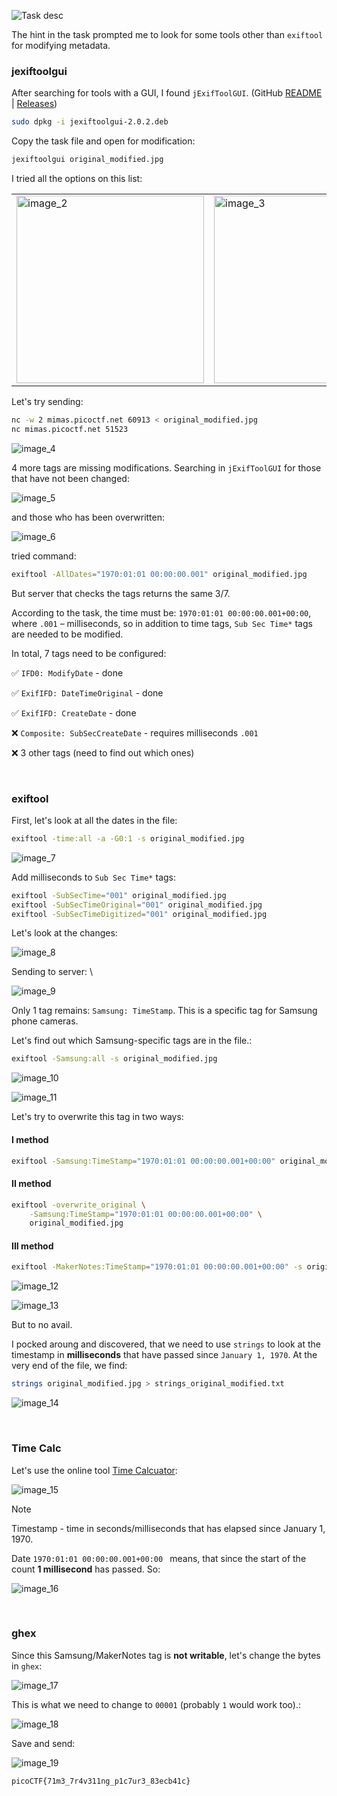 ![Task desc](../assets/images/Blast-from-the-past_image_1.png)

The hint in the task prompted me to look for some tools other than `exiftool` for modifying metadata. 


### jexiftoolgui

After searching for tools with a GUI, I found `jExifToolGUI`. (GitHub [README](https://github.com/hvdwolf/jExifToolGUI/blob/master/README.md) | [Releases](https://github.com/hvdwolf/jExifToolGUI/releases/tag/2.0.2))

```bash
sudo dpkg -i jexiftoolgui-2.0.2.deb
``` 

Copy the task file and open for modification:

```bash
jexiftoolgui original_modified.jpg 
```

I tried all the options on this list:<br/>

<table>
<tr>
<td><img src="../assets/images/Blast-from-the-past_image_2.png" alt="image_2" width="300"></td>
<td><img src="../assets/images/Blast-from-the-past_image_3.png" alt="image_3" width="300"></td>
</tr>
</table>

<!--
![image_2](../assets/images/Blast-from-the-past_image_2.png)

![image_3](../assets/images/Blast-from-the-past_image_3.png)
-->

Let's try sending:

```bash
nc -w 2 mimas.picoctf.net 60913 < original_modified.jpg
nc mimas.picoctf.net 51523
```

![image_4](../assets/images/Blast-from-the-past_image_4.png)


4 more tags are missing modifications. Searching in `jExifToolGUI` for those that have not been changed:

![image_5](../assets/images/Blast-from-the-past_image_5.png)

and those who has been overwritten:

![image_6](../assets/images/Blast-from-the-past_image_6.png)

tried command:

```bash
exiftool -AllDates="1970:01:01 00:00:00.001" original_modified.jpg
```

But server that checks the tags returns the same 3/7.

According to the task, the time must be: `1970:01:01 00:00:00.001+00:00`, where `.001` – milliseconds, so in addition to time tags, `Sub Sec Time*` tags are needed to be modified.

In total, 7 tags need to be configured:<br/>

✅ `IFD0: ModifyDate` - done

✅ `ExifIFD: DateTimeOriginal` - done

✅ `ExifIFD: CreateDate` - done

❌ `Composite: SubSecCreateDate` - requires milliseconds `.001`

❌ 3 other tags (need to find out which ones)

<br/>

### exiftool

First, let's look at all the dates in the file:

```bash
exiftool -time:all -a -G0:1 -s original_modified.jpg
```

![image_7](../assets/images/Blast-from-the-past_image_7.png)


Add milliseconds to `Sub Sec Time*` tags:


```bash
exiftool -SubSecTime="001" original_modified.jpg 
exiftool -SubSecTimeOriginal="001" original_modified.jpg 
exiftool -SubSecTimeDigitized="001" original_modified.jpg
```

Let's look at the changes:


![image_8](../assets/images/Blast-from-the-past_image_8.png)


Sending to server: \

![image_9](../assets/images/Blast-from-the-past_image_9.png)


Only 1 tag remains: `Samsung: TimeStamp`. This is a specific tag for Samsung phone cameras.

Let's find out which Samsung-specific tags are in the file.:


```bash
exiftool -Samsung:all -s original_modified.jpg
```

![image_10](../assets/images/Blast-from-the-past_image_10.png)



![image_11](../assets/images/Blast-from-the-past_image_11.png)


Let's try to overwrite this tag in two ways:  

#### I method

```bash
exiftool -Samsung:TimeStamp="1970:01:01 00:00:00.001+00:00" original_modified.jpg
```

#### II method

```bash
exiftool -overwrite_original \
    -Samsung:TimeStamp="1970:01:01 00:00:00.001+00:00" \
    original_modified.jpg
```

#### III method

```bash
exiftool -MakerNotes:TimeStamp="1970:01:01 00:00:00.001+00:00" -s original_modified.jpg
```


![image_12](../assets/images/Blast-from-the-past_image_12.png)


![image_13](../assets/images/Blast-from-the-past_image_13.png)


But to no avail. 

I pocked aroung and discovered, that we need to use `strings` to look at the timestamp in **milliseconds** that have passed since `January 1, 1970`. At the very end of the file, we find:

```bash
strings original_modified.jpg > strings_original_modified.txt
```

![image_14](../assets/images/Blast-from-the-past_image_14.png)

<br/>

### Time Calc

Let's use the online tool [Time Calcuator](https://www.timecalculator.net/milliseconds-to-date):


![image_15](../assets/images/Blast-from-the-past_image_15.png)

> [!NOTE]
> Timestamp - time in seconds/milliseconds that has elapsed since January 1, 1970.  


Date `1970:01:01 00:00:00.001+00:00 ` means, that since the start of the count **1 millisecond** has passed. So:


![image_16](../assets/images/Blast-from-the-past_image_16.png)

<br/>

### ghex

Since this Samsung/MakerNotes tag is **not writable**, let's change the bytes in `ghex`:


![image_17](../assets/images/Blast-from-the-past_image_17.png)

 
This is what we need to change to `00001` (probably `1` would work too).:


![image_18](../assets/images/Blast-from-the-past_image_18.png)


Save and send:


![image_19](../assets/images/Blast-from-the-past_image_19.png)


`picoCTF{71m3_7r4v311ng_p1c7ur3_83ecb41c}`
